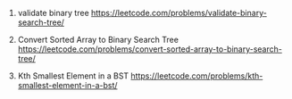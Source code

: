 1. validate binary tree
   https://leetcode.com/problems/validate-binary-search-tree/

2. Convert Sorted Array to Binary Search Tree
   https://leetcode.com/problems/convert-sorted-array-to-binary-search-tree/

3. Kth Smallest Element in a BST
   https://leetcode.com/problems/kth-smallest-element-in-a-bst/

